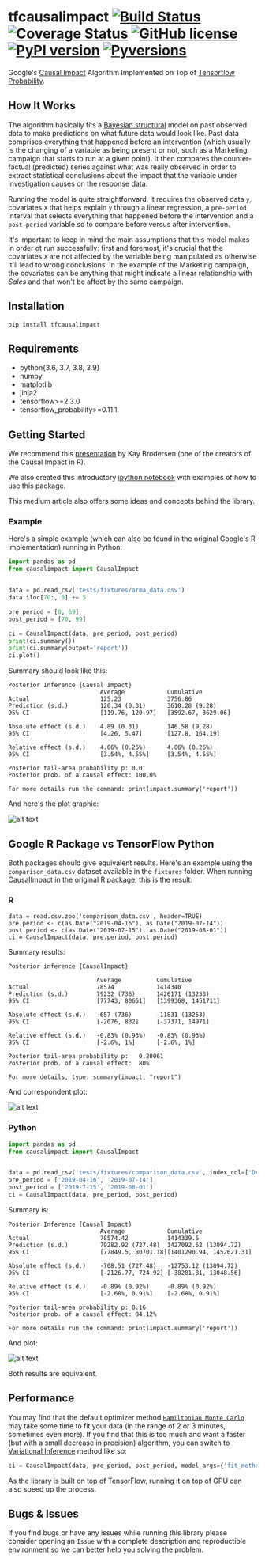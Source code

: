 # tfcausalimpact [![Build Status](https://travis-ci.com/WillianFuks/tfcausalimpact.svg?branch=master)](https://travis-ci.com/WillianFuks/tfcausalimpact) [![Coverage Status](https://coveralls.io/repos/github/WillianFuks/tfcausalimpact/badge.svg?branch=master)](https://coveralls.io/github/WillianFuks/tfcausalimpact?branch=master) [![GitHub license](https://img.shields.io/github/license/WillianFuks/tfcausalimpact.svg)](https://github.com/WillianFuks/tfcausalimpact/blob/master/LICENSE) [![PyPI version](https://badge.fury.io/py/tfcausalimpact.svg)](https://badge.fury.io/py/tfcausalimpact) [![Pyversions](https://img.shields.io/pypi/pyversions/tfcausalimpact.svg)](https://pypi.python.org/pypi/tfcausalimpact)
Google's [Causal Impact](https://github.com/google/CausalImpact) Algorithm Implemented on Top of [Tensorflow Probability](https://github.com/tensorflow/probability).

## How It Works
The algorithm basically fits a [Bayesian structural](https://en.wikipedia.org/wiki/Bayesian_structural_time_series) model on past observed data to make predictions on what future data would look like. Past data comprises everything that happened before an intervention (which usually is the changing of a variable as being present or not, such as a Marketing campaign that starts to run at a given point). It then compares the counter-factual (predicted) series against what was really observed in order to extract statistical conclusions about the impact that the variable under investigation causes on the response data.

Running the model is quite straightforward, it requires the observed data `y`, covariates `X` that helps explain `y` through a linear regression, a `pre-period` interval that selects everything that happened before the intervention and a `post-period` variable so to compare before versus after intervention.

It's important to keep in mind the main assumptions that this model makes in order ot run successfully: first and foremost, it's crucial that the covariates `X` are not affected by the variable being manipulated as otherwise it'll lead to wrong conclusions. In the example of the Marketing campaign, the covariates can be anything that might indicate a linear relationship with *Sales* and that won't be affect by the same campaign.

## Installation

    pip install tfcausalimpact

## Requirements

 - python{3.6, 3.7, 3.8, 3.9}
 - numpy
 - matplotlib
 - jinja2
 - tensorflow>=2.3.0
 - tensorflow_probability>=0.11.1


## Getting Started

We recommend this [presentation](https://www.youtube.com/watch?v=GTgZfCltMm8) by Kay Brodersen (one of the creators of the Causal Impact in R).

We also created this introductory [ipython notebook]() with examples of how to use this package.

This medium article also offers some ideas and concepts behind the library.

### Example

Here's a simple example (which can also be found in the original Google's R implementation) running in Python:

```python
import pandas as pd
from causalimpact import CausalImpact


data = pd.read_csv('tests/fixtures/arma_data.csv')
data.iloc[70:, 0] += 5

pre_period = [0, 69]
post_period = [70, 99]

ci = CausalImpact(data, pre_period, post_period)
print(ci.summary())
print(ci.summary(output='report'))
ci.plot()
```

Summary should look like this:

```
Posterior Inference {Causal Impact}
                          Average            Cumulative
Actual                    125.23             3756.86
Prediction (s.d.)         120.34 (0.31)      3610.28 (9.28)
95% CI                    [119.76, 120.97]   [3592.67, 3629.06]

Absolute effect (s.d.)    4.89 (0.31)        146.58 (9.28)
95% CI                    [4.26, 5.47]       [127.8, 164.19]

Relative effect (s.d.)    4.06% (0.26%)      4.06% (0.26%)
95% CI                    [3.54%, 4.55%]     [3.54%, 4.55%]

Posterior tail-area probability p: 0.0
Posterior prob. of a causal effect: 100.0%

For more details run the command: print(impact.summary('report'))
```

And here's the plot graphic:

![alt text](notebooks/tfcausal_plot_example.png)

## Google R Package vs TensorFlow Python

Both packages should give equivalent results. Here's an example using the `comparison_data.csv` dataset available in the `fixtures` folder. When running CausalImpact in the original R package, this is the result:

### R

```{r}
data = read.csv.zoo('comparison_data.csv', header=TRUE)
pre.period <- c(as.Date("2019-04-16"), as.Date("2019-07-14"))
post.period <- c(as.Date("2019-07-15"), as.Date("2019-08-01"))
ci = CausalImpact(data, pre.period, post.period)
```

Summary results:

```
Posterior inference {CausalImpact}

                         Average          Cumulative        
Actual                   78574            1414340           
Prediction (s.d.)        79232 (736)      1426171 (13253)   
95% CI                   [77743, 80651]   [1399368, 1451711]
                                                            
Absolute effect (s.d.)   -657 (736)       -11831 (13253)    
95% CI                   [-2076, 832]     [-37371, 14971]   
                                                            
Relative effect (s.d.)   -0.83% (0.93%)   -0.83% (0.93%)    
95% CI                   [-2.6%, 1%]      [-2.6%, 1%]       

Posterior tail-area probability p:   0.20061
Posterior prob. of a causal effect:  80%

For more details, type: summary(impact, "report")
```

And correspondent plot:

![alt text](notebooks/R/comparison/Rplot.png)

### Python

```python
import pandas as pd
from causalimpact import CausalImpact


data = pd.read_csv('tests/fixtures/comparison_data.csv', index_col=['DATE'])
pre_period = ['2019-04-16', '2019-07-14']
post_period = ['2019-7-15', '2019-08-01']
ci = CausalImpact(data, pre_period, post_period)
```

Summary is:

```
Posterior Inference {Causal Impact}
                          Average            Cumulative
Actual                    78574.42           1414339.5
Prediction (s.d.)         79282.92 (727.48)  1427092.62 (13094.72)
95% CI                    [77849.5, 80701.18][1401290.94, 1452621.31]

Absolute effect (s.d.)    -708.51 (727.48)   -12753.12 (13094.72)
95% CI                    [-2126.77, 724.92] [-38281.81, 13048.56]

Relative effect (s.d.)    -0.89% (0.92%)     -0.89% (0.92%)
95% CI                    [-2.68%, 0.91%]    [-2.68%, 0.91%]

Posterior tail-area probability p: 0.16
Posterior prob. of a causal effect: 84.12%

For more details run the command: print(impact.summary('report'))
```

And plot:

![alt text](notebooks/R/comparison/Pythonplot.png)

Both results are equivalent.

## Performance

You may find that the default optimizer method [`Hamiltonian Monte Carlo`](https://en.wikipedia.org/wiki/Hamiltonian_Monte_Carlo) may take some time to fit your data (in the range of 2 or 3 minutes, sometimes even more). If you find that this is too much and want a faster (but with a small decrease in precision) algorithm, you can switch to [Variational Inference](https://en.wikipedia.org/wiki/Variational_Bayesian_methods) method like so:

```python
ci = CausalImpact(data, pre_period, post_period, model_args={'fit_method': 'vi'})
```

As the library is built on top of TensorFlow, running it on top of GPU can also speed up the process.

## Bugs & Issues

If you find bugs or have any issues while running this library please consider opening an `Issue` with a complete description and reproductible environment so we can better help you solving the problem.
